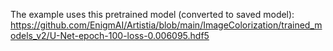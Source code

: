 The example uses this pretrained model (converted to saved model): https://github.com/EnigmAI/Artistia/blob/main/ImageColorization/trained_models_v2/U-Net-epoch-100-loss-0.006095.hdf5

